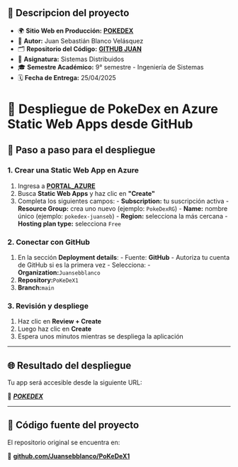 


## 📌 Descripcion del proyecto

- 🌍 **Sitio Web en Producción:** [**POKEDEX**](https://polite-bush-02974e510.6.azurestaticapps.net/)
- 👤 **Autor:** Juan Sebastián Blanco Velásquez
- 🗂️ **Repositorio del Código:** [**GITHUB JUAN**](https://github.com/Juansebblanco/PoKeDeX1)
- 📖 **Asignatura:** Sistemas Distribuidos
- 🎓 **Semestre Académico:** 9° semestre - Ingeniería de Sistemas
- 🗓️ **Fecha de Entrega:** 25/04/2025
# 🚀 Despliegue de PokeDex en Azure Static Web Apps desde GitHub

## 🧭 Paso a paso para el despliegue


### 1. Crear una Static Web App en Azure

1. Ingresa a [**PORTAL_AZURE**](https://portal.azure.com)
2.  Busca **Static Web Apps** y haz clic en **"Create"** 
3. Completa los siguientes campos:   - **Subscription:** tu suscripción activa   - **Resource Group:** crea uno nuevo (ejemplo: `PokeDexRG`)   - **Name:** nombre único (ejemplo: `pokedex-juanseb`)   - **Region:** selecciona la más cercana   - **Hosting plan type:** selecciona `Free`








### 2. Conectar con GitHub

1. En la sección **Deployment details**:   - Fuente: **GitHub**   - Autoriza tu cuenta de GitHub si es la primera vez   - Selecciona:     - **Organization:**`Juansebblanco`    
2.   **Repository:**`PoKeDeX1`    
3.  **Branch:**`main`



 
  


### 3. Revisión y despliege

1. Haz clic en **Review + Create**
2. Luego haz clic en **Create**
3. Espera unos minutos mientras se despliega la aplicación



---

## 🌐 Resultado del despliegue

Tu app será accesible desde la siguiente URL:

🔗 [***POKEDEX***](https://polite-bush-02974e510.6.azurestaticapps.net/)

---

## 📂 Código fuente del proyecto

El repositorio original se encuentra en:

🔗 [ **github.com/Juansebblanco/PoKeDeX1** ](https://github.com/Juansebblanco/PoKeDeX1)
